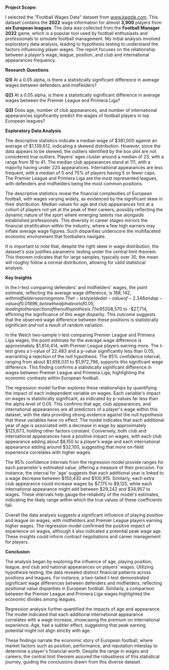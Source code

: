 **Project Scope:**

I selected the "Football Wages Data" dataset from www.kaggle.com. This dataset contains the **2022** wage information for almost **3,900** players from **six European leagues**. The data was collected from the **Football Manager 2022** game, which is a popular tool used by football enthusiasts and professionals to simulate football management. My initial analysis involved exploratory data analysis, leading to hypothesis testing to understand the factors influencing player wages. The report focuses on the relationship between a player’s wage, league, position, and club and international appearances frequency.


**Research Questions**

**Q1)** At a 0.05 alpha, is there a statistically significant difference in average wages between defenders and midfielders?

**Q2)** At a 0.05 alpha, is there a statistically significant difference in average wages between the Premier League and Primiera Liga?

**Q3)** Does age, number of club appearances, and number of international appearances significantly predict the wages of football players in top European leagues?


**Exploratory Data Analysis**

The descriptive statistics indicate a median wage of $381,000 against an average of $1,139,612, indicating a skewed distribution. However, since the data appears to be skewed, the outliers identified by the box plot are not considered true outliers. Players' ages cluster around a median of 23, with a range from 18 to 41. The median club appearances stand at 111, with a majority having under 220 appearances. International appearances are less frequent, with a median of 0 and 75% of players having 5 or fewer caps. The Premier League and Primiera Liga are the most represented leagues, with defenders and midfielders being the most common positions.

The descriptive statistics reveal the financial complexities of European football, with wages varying widely, as evidenced by the significant skew in their distribution. Median values for age and club appearances hint at a cohort of players not yet at the peak of their careers, possibly reflecting the dynamic nature of the sport where emerging talents rise alongside established professionals. This diversity in career stages mirrors the financial stratification within the industry, where a few high earners may inflate average wage figures. Such disparities underscore the multifaceted economic environment that footballers navigate.

It is important to note that, despite the right skew in wage distribution, the dataset's size justifies parametric testing under the central limit theorem. This theorem indicates that for large samples, typically over 30, the mean will roughly follow a normal distribution, allowing for valid statistical analysis.


**Key Insights**

In the t-test comparing defenders' and midfielders' wages, the point estimate, reflecting the average wage difference, is $168,142, with midfielders earning more. The t-test yielded a t-value of -2.348 and a p-value of 0.01896, below the alpha level of 0.05, leading to the rejection of the null hypothesis. The 95% confidence interval ranges from approximately -$308,570 to -$27,714, affirming the significance of this wage disparity. This outcome suggests that the observed wage difference between these positions is statistically significant and not a result of random variation.

In the Welch two-sample t-test comparing Premier League and Primiera Liga wages, the point estimate for the average wage difference is approximately $1,814,414, with Premier League players earning more. The t-test gives a t-value of 22.483 and a p-value significantly less than 0.05, warranting a rejection of the null hypothesis. The 95% confidence interval, ranging from about $1,656,031 to $1,972,796, supports this significant wage difference. This finding confirms a statistically significant difference in wages between Premier League and Primiera Liga, highlighting the economic contrasts within European football.

The regression model further explores these relationships by quantifying the impact of each independent variable on wages. Each variable's impact on wages is statistically significant, as indicated by p-values far less than the alpha level of 0.05. This confirms that age, club appearances, and international appearances are all predictors of a player's wage within this dataset, with the data providing strong evidence against the null hypothesis that these variables have no effect. The model indicates that each additional year of age is associated with a decrease in wage by approximately $125,673, holding other factors constant. Conversely, both club and international appearances have a positive impact on wages, with each club appearance adding about $8,150 to a player’s wage and each international appearance adding around $32,100, suggesting that more on-field experience correlates with higher wages.

The 95% confidence intervals from the regression model provide ranges for each parameter's estimated value, offering a measure of their precision. For instance, the interval for 'age' suggests that each additional year is linked to a wage decrease between $150,430 and $100,915. Similarly, each extra club appearance could increase wages by $7,175 to $9,125, while each international appearance might add between $29,242 and $34,957 to wages. These intervals help gauge the reliability of the model's estimates, indicating the likely range within which the true values of these coefficients fall.

Overall the data analysis suggests a significant influence of playing position and league on wages, with midfielders and Premier League players earning higher wages. The regression model confirmed the positive impact of experience on wages, although it also indicated a potential peak wage age. These insights could inform contract negotiations and career management for players.


**Conclusion**

The analysis began by exploring the influence of age, playing position, league, and club and national appearances on players' wages. Utilizing hypothesis testing, the data revealed distinct financial patterns across positions and leagues. For instance, a two-tailed t-test demonstrated significant wage differences between defenders and midfielders, reflecting positional value disparities in European football. Similarly, a comparison between the Premier League and Primiera Liga wages highlighted the economic divides among leagues.

Regression analysis further quantified the impacts of age and appearance. The model indicated that each additional international appearance correlates with a wage increase, showcasing the premium on international experience. Age, had a subtler effect, suggesting that peak earning potential might not align strictly with age.

These findings narrate the economic story of European football, where market factors such as position, performance, and reputation interplay to determine a player's financial worth. Despite the range in wages and careers, the central limit theorem assured the robustness of this statistical journey, guiding the conclusions drawn from this diverse dataset.


